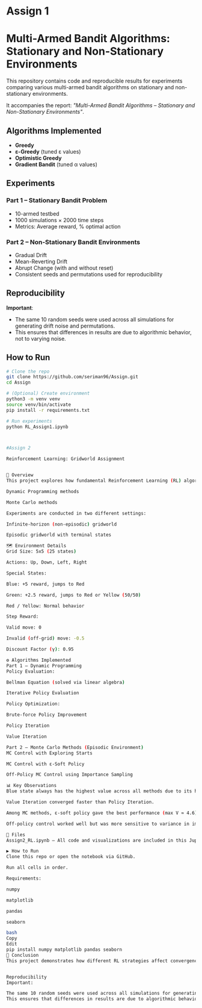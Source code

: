 # Assign 1

# Multi-Armed Bandit Algorithms: Stationary and Non-Stationary Environments

This repository contains code and reproducible results for experiments comparing various multi-armed bandit algorithms on stationary and non-stationary environments. 

It accompanies the report: *"Multi-Armed Bandit Algorithms – Stationary and Non-Stationary Environments"*.

## Algorithms Implemented

- **Greedy**
- **ε-Greedy** (tuned ε values)
- **Optimistic Greedy**
- **Gradient Bandit** (tuned α values)

## Experiments

### Part 1 – Stationary Bandit Problem
- 10-armed testbed
- 1000 simulations × 2000 time steps
- Metrics: Average reward, % optimal action

### Part 2 – Non-Stationary Bandit Environments
- Gradual Drift  
- Mean-Reverting Drift  
- Abrupt Change (with and without reset)  
- Consistent seeds and permutations used for reproducibility

## Reproducibility

**Important**:  
- The same 10 random seeds were used across all simulations for generating drift noise and permutations.  
- This ensures that differences in results are due to algorithmic behavior, not to varying noise.

## How to Run

```bash
# Clone the repo
git clone https://github.com/seriman96/Assign.git
cd Assign

# (Optional) Create environment
python3 -m venv venv
source venv/bin/activate
pip install -r requirements.txt

# Run experiments
python RL_Assign1.ipynb



#Assign 2

Reinforcement Learning: Gridworld Assignment


📘 Overview
This project explores how fundamental Reinforcement Learning (RL) algorithms perform in a small 5×5 Gridworld environment. The objective is to estimate state values and derive optimal policies using:

Dynamic Programming methods

Monte Carlo methods

Experiments are conducted in two different settings:

Infinite-horizon (non-episodic) gridworld

Episodic gridworld with terminal states

🗺️ Environment Details
Grid Size: 5x5 (25 states)

Actions: Up, Down, Left, Right

Special States:

Blue: +5 reward, jumps to Red

Green: +2.5 reward, jumps to Red or Yellow (50/50)

Red / Yellow: Normal behavior

Step Reward:

Valid move: 0

Invalid (off-grid) move: -0.5

Discount Factor (γ): 0.95

⚙️ Algorithms Implemented
Part 1 – Dynamic Programming
Policy Evaluation:

Bellman Equation (solved via linear algebra)

Iterative Policy Evaluation

Policy Optimization:

Brute-force Policy Improvement

Policy Iteration

Value Iteration

Part 2 – Monte Carlo Methods (Episodic Environment)
MC Control with Exploring Starts

MC Control with ε-Soft Policy

Off-Policy MC Control using Importance Sampling

📊 Key Observations
Blue state always has the highest value across all methods due to its high immediate reward.

Value Iteration converged faster than Policy Iteration.

Among MC methods, ε-soft policy gave the best performance (max V ≈ 4.6).

Off-policy control worked well but was more sensitive to variance in importance sampling.

📁 Files
Assign2_RL.ipynb – All code and visualizations are included in this Jupyter notebook.

▶️ How to Run
Clone this repo or open the notebook via GitHub.

Run all cells in order.

Requirements:

numpy

matplotlib

pandas

seaborn

bash
Copy
Edit
pip install numpy matplotlib pandas seaborn
📌 Conclusion
This project demonstrates how different RL strategies affect convergence and policy quality even in simple environments. It’s a practical exercise in applying foundational RL concepts using tabular methods.


Reproducibility
Important:

The same 10 random seeds were used across all simulations for generating drift noise and permutations.
This ensures that differences in results are due to algorithmic behavior, not to varying noise.
